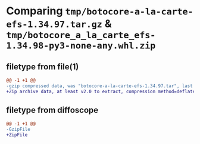 # Comparing `tmp/botocore-a-la-carte-efs-1.34.97.tar.gz` & `tmp/botocore_a_la_carte_efs-1.34.98-py3-none-any.whl.zip`

## filetype from file(1)

```diff
@@ -1 +1 @@
-gzip compressed data, was "botocore-a-la-carte-efs-1.34.97.tar", last modified: Fri May  3 01:04:37 2024, max compression
+Zip archive data, at least v2.0 to extract, compression method=deflate
```

## filetype from diffoscope

```diff
@@ -1 +1 @@
-GzipFile
+ZipFile
```

